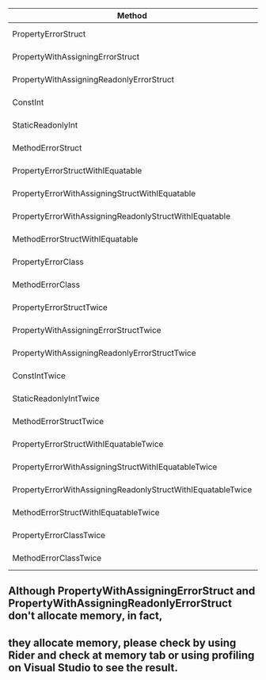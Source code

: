 ﻿|                                                      Method |       Mean |     Error |    StdDev |     Median |   Gen0 | Allocated |
|------------------------------------------------------------ |-----------:|----------:|----------:|-----------:|-------:|----------:|
|                                         PropertyErrorStruct |  0.0677 ns | 0.0491 ns | 0.0820 ns |  0.0255 ns |      - |         - |
|                            PropertyWithAssigningErrorStruct |  0.3749 ns | 0.1210 ns | 0.3529 ns |  0.2672 ns |      - |         - |
|                    PropertyWithAssigningReadonlyErrorStruct |  0.2586 ns | 0.0999 ns | 0.2945 ns |  0.1742 ns |      - |         - |
|                                                    ConstInt |  0.0000 ns | 0.0000 ns | 0.0000 ns |  0.0000 ns |      - |         - |
|                                           StaticReadonlyInt |  0.2158 ns | 0.0824 ns | 0.2037 ns |  0.1702 ns |      - |         - |
|                                           MethodErrorStruct |  0.0000 ns | 0.0000 ns | 0.0000 ns |  0.0000 ns |      - |         - |
|                           PropertyErrorStructWithIEquatable |  0.0000 ns | 0.0000 ns | 0.0000 ns |  0.0000 ns |      - |         - |
|              PropertyErrorWithAssigningStructWithIEquatable |  0.1972 ns | 0.0839 ns | 0.1556 ns |  0.1851 ns |      - |         - |
|      PropertyErrorWithAssigningReadonlyStructWithIEquatable |  0.1158 ns | 0.0803 ns | 0.0956 ns |  0.0768 ns |      - |         - |
|                             MethodErrorStructWithIEquatable |  0.2351 ns | 0.1094 ns | 0.3193 ns |  0.0674 ns |      - |         - |
|                                          PropertyErrorClass | 15.7120 ns | 0.3919 ns | 0.9759 ns | 15.5415 ns | 0.0102 |      32 B |
|                                            MethodErrorClass | 14.9223 ns | 0.3809 ns | 0.5931 ns | 14.7064 ns | 0.0102 |      32 B |
|                                    PropertyErrorStructTwice |  0.5819 ns | 0.0878 ns | 0.2235 ns |  0.5739 ns |      - |         - |
|                       PropertyWithAssigningErrorStructTwice |  0.0133 ns | 0.0388 ns | 0.0324 ns |  0.0000 ns |      - |         - |
|               PropertyWithAssigningReadonlyErrorStructTwice |  0.4239 ns | 0.1457 ns | 0.4274 ns |  0.3057 ns |      - |         - |
|                                               ConstIntTwice |  0.1232 ns | 0.0729 ns | 0.1237 ns |  0.1156 ns |      - |         - |
|                                      StaticReadonlyIntTwice |  0.0510 ns | 0.0602 ns | 0.0824 ns |  0.0000 ns |      - |         - |
|                                      MethodErrorStructTwice |  0.0315 ns | 0.0473 ns | 0.0486 ns |  0.0000 ns |      - |         - |
|                      PropertyErrorStructWithIEquatableTwice |  0.0000 ns | 0.0000 ns | 0.0000 ns |  0.0000 ns |      - |         - |
|         PropertyErrorWithAssigningStructWithIEquatableTwice |  0.0785 ns | 0.0761 ns | 0.0711 ns |  0.0809 ns |      - |         - |
| PropertyErrorWithAssigningReadonlyStructWithIEquatableTwice |  0.0545 ns | 0.0666 ns | 0.0590 ns |  0.0344 ns |      - |         - |
|                        MethodErrorStructWithIEquatableTwice |  0.1558 ns | 0.0953 ns | 0.2811 ns |  0.0000 ns |      - |         - |
|                                     PropertyErrorClassTwice | 32.6231 ns | 0.7317 ns | 1.6062 ns | 31.9675 ns | 0.0204 |      64 B |
|                                       MethodErrorClassTwice | 31.9819 ns | 0.6581 ns | 1.0996 ns | 31.8982 ns | 0.0204 |      64 B |

## Although PropertyWithAssigningErrorStruct and PropertyWithAssigningReadonlyErrorStruct don't allocate memory, in fact,
## they allocate memory, please check by using Rider and check at memory tab or using profiling on Visual Studio to see the result.